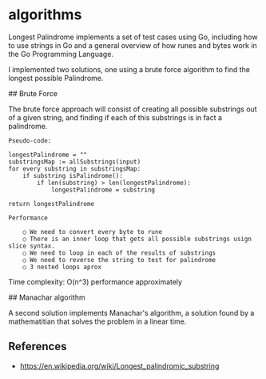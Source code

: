 # algorithms

Longest Palindrome implements a set of test cases using Go,
including how to use strings in Go and a general overview of
how runes and bytes work in the Go Programming Language.

I implemented two solutions, one using a brute force algorithm
to find the longest possible Palindrome.

## Brute Force

The brute force approach will consist of creating all possible substrings out of a given string, and finding if each of this substrings is in fact a palindrome.

	Pseudo-code:
		
	longestPalindrome = ""
	substringsMap := allSubstrings(input)
	for every substring in substringsMap:
		if substring isPalindrome():
			if len(substring) > len(longestPalindrome):
				longestPalindrome = substring
				
	return longestPalindrome
	
	Performance
	
		○ We need to convert every byte to rune 
		○ There is an inner loop that gets all possible substrings usign slice syntax.
		○ We need to loop in each of the results of substrings
		○ We need to reverse the string to test for palindrome
		○ 3 nested loops aprox

Time complexity: O(n^3) performance approximately

## Manachar algorithm

A second solution implements Manachar's algorithm, a solution found by a mathematitian that solves the problem in a linear time.


## References

* https://en.wikipedia.org/wiki/Longest_palindromic_substring